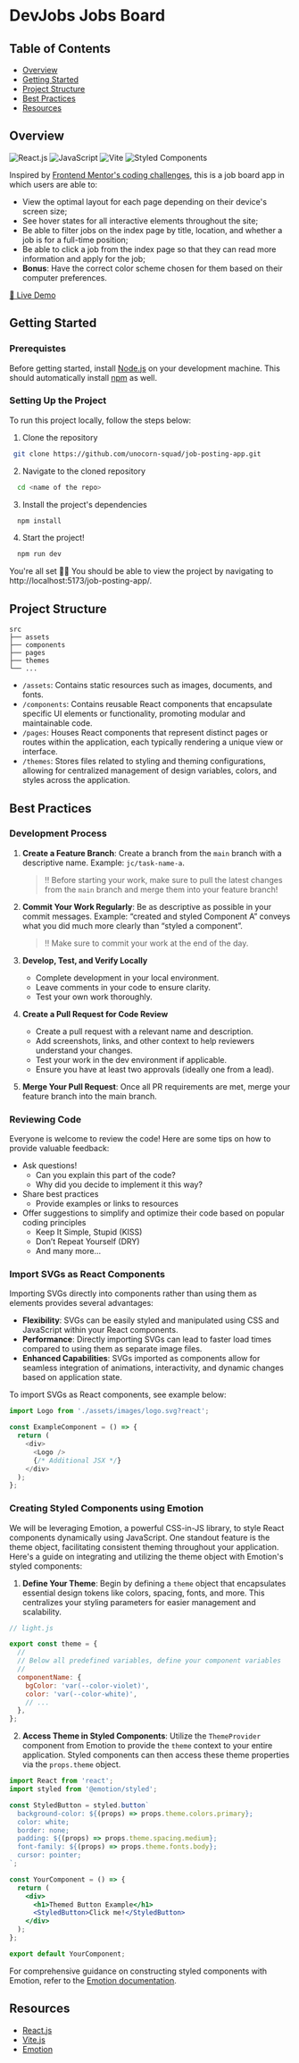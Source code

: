 # DevJobs Jobs Board

## Table of Contents

- [Overview](#overview)
- [Getting Started](#getting-started)
- [Project Structure](#project-structure)
- [Best Practices](#best-practices)
- [Resources](#resources)

## Overview

<img src="https://img.shields.io/badge/React-20232A?style=for-the-badge&logo=react&logoColor=61DAFB" alt="React.js" /> <img src="https://img.shields.io/badge/JavaScript-323330?style=for-the-badge&logo=javascript&logoColor=F7DF1E" alt="JavaScript" /> <img src="https://img.shields.io/badge/Vite-B73BFE?style=for-the-badge&logo=vite&logoColor=FFD62E" alt="Vite" /> <img src="https://img.shields.io/badge/styled--components-DB7093?style=for-the-badge&logo=styled-components&logoColor=white" alt="Styled Components" />

Inspired by [Frontend Mentor's coding challenges](https://www.frontendmentor.io/challenges/devjobs-web-app-HuvC_LP4l), this is a job board app in which users are able to:

- View the optimal layout for each page depending on their device's screen size;
- See hover states for all interactive elements throughout the site;
- Be able to filter jobs on the index page by title, location, and whether a job is for a full-time position;
- Be able to click a job from the index page so that they can read more information and apply for the job;
- **Bonus**: Have the correct color scheme chosen for them based on their computer preferences.

[🚀 Live Demo](#)

## Getting Started

### Prerequistes

Before getting started, install [Node.js](https://nodejs.org/) on your development machine. This should automatically install [npm](https://www.npmjs.com/) as well.

### Setting Up the Project

To run this project locally, follow the steps below:

1. Clone the repository

```bash
 git clone https://github.com/unocorn-squad/job-posting-app.git
```

2. Navigate to the cloned repository

```bash
  cd <name of the repo>
```

3. Install the project's dependencies

```bash
  npm install
```

4. Start the project!

```bash
  npm run dev
```

You're all set 🥳🎉 You should be able to view the project by navigating to http://localhost:5173/job-posting-app/.

## Project Structure

```
src
├── assets
├── components
├── pages
├── themes
└── ...
```

- `/assets`: Contains static resources such as images, documents, and fonts.
- `/components`: Contains reusable React components that encapsulate specific UI elements or functionality, promoting modular and maintainable code.
- `/pages`: Houses React components that represent distinct pages or routes within the application, each typically rendering a unique view or interface.
- `/themes`: Stores files related to styling and theming configurations, allowing for centralized management of design variables, colors, and styles across the application.

## Best Practices

### Development Process

1. **Create a Feature Branch**: Create a branch from the `main` branch with a descriptive name. Example: `jc/task-name-a`.
   > :bangbang: Before starting your work, make sure to pull the latest changes from the `main` branch and merge them into your feature branch!
2. **Commit Your Work Regularly**: Be as descriptive as possible in your commit messages. Example: “created and styled Component A” conveys what you did much more clearly than “styled a component”.

   > :bangbang: Make sure to commit your work at the end of the day.

3. **Develop, Test, and Verify Locally**

   - Complete development in your local environment.
   - Leave comments in your code to ensure clarity.
   - Test your own work thoroughly.

4. **Create a Pull Request for Code Review**

   - Create a pull request with a relevant name and description.
   - Add screenshots, links, and other context to help reviewers understand your changes.
   - Test your work in the dev environment if applicable.
   - Ensure you have at least two approvals (ideally one from a lead).

5. **Merge Your Pull Request**: Once all PR requirements are met, merge your feature branch into the main branch.

### Reviewing Code

Everyone is welcome to review the code! Here are some tips on how to provide valuable feedback:

- Ask questions!
  - Can you explain this part of the code?
  - Why did you decide to implement it this way?
- Share best practices
  - Provide examples or links to resources
- Offer suggestions to simplify and optimize their code based on popular coding principles
  - Keep It Simple, Stupid (KISS)
  - Don’t Repeat Yourself (DRY)
  - And many more...

### Import SVGs as React Components

Importing SVGs directly into components rather than using them as <img> elements provides several advantages:

- **Flexibility**: SVGs can be easily styled and manipulated using CSS and JavaScript within your React components.
- **Performance**: Directly importing SVGs can lead to faster load times compared to using them as separate image files.
- **Enhanced Capabilities**: SVGs imported as components allow for seamless integration of animations, interactivity, and dynamic changes based on application state.

To import SVGs as React components, see example below:

```js
import Logo from './assets/images/logo.svg?react';

const ExampleComponent = () => {
  return (
    <div>
      <Logo />
      {/* Additional JSX */}
    </div>
  );
};
```

### Creating Styled Components using Emotion

We will be leveraging Emotion, a powerful CSS-in-JS library, to style React components dynamically using JavaScript. One standout feature is the theme object, facilitating consistent theming throughout your application. Here's a guide on integrating and utilizing the theme object with Emotion's styled components:

1. **Define Your Theme**: Begin by defining a `theme` object that encapsulates essential design tokens like colors, spacing, fonts, and more. This centralizes your styling parameters for easier management and scalability.

```js
// light.js

export const theme = {
  //
  // Below all predefined variables, define your component variables
  //
  componentName: {
    bgColor: 'var(--color-violet)',
    color: 'var(--color-white)',
    // ...
  },
};
```

2. **Access Theme in Styled Components**: Utilize the `ThemeProvider` component from Emotion to provide the `theme` context to your entire application. Styled components can then access these theme properties via the `props.theme` object.

```jsx
import React from 'react';
import styled from '@emotion/styled';

const StyledButton = styled.button`
  background-color: ${(props) => props.theme.colors.primary};
  color: white;
  border: none;
  padding: ${(props) => props.theme.spacing.medium};
  font-family: ${(props) => props.theme.fonts.body};
  cursor: pointer;
`;

const YourComponent = () => {
  return (
    <div>
      <h1>Themed Button Example</h1>
      <StyledButton>Click me!</StyledButton>
    </div>
  );
};

export default YourComponent;
```

For comprehensive guidance on constructing styled components with Emotion, refer to the [Emotion documentation](https://emotion.sh/docs/introduction).

## Resources

- [React.js](https://react.dev/learn)
- [Vite.js](https://vitejs.dev/guide/)
- [Emotion](https://emotion.sh/docs/introduction)
